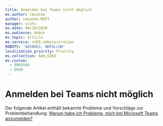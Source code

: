 ```yaml
---
title: Anmelden bei Teams nicht möglich
ms.author: cmcatee
author: cmcatee-MSFT
manager: scotv
ms.date: 08/20/2020
ms.audience: Admin
ms.topic: article
ms.service: o365-administration
ROBOTS: 'NOINDEX, NOFOLLOW'
localization_priority: Priority
ms.collection: Adm_O365
ms.custom:
  - 9003569
  - 6660
---
```


# <a name="cant-sign-in-to-teams"></a>Anmelden bei Teams nicht möglich

Der folgende Artikel enthält bekannte Probleme und Vorschläge zur Problembehandlung: [Warum habe ich Probleme, mich bei Microsoft Teams anzumelden?](https://support.microsoft.com/office/a02f683b-61a3-4008-9447-ee60c5593b0f)

